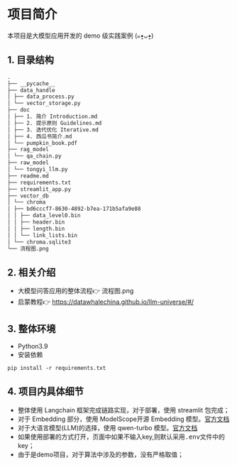 # 项目简介

本项目是大模型应用开发的 demo 级实践案例 (๑•͈ᴗ•͈)

## 1. 目录结构

```markdown
.
├── __pycache__
├── data_handle
│ ├── data_process.py
│ └── vector_storage.py
├── doc
│ ├── 1. 简介 Introduction.md
│ ├── 2. 提示原则 Guidelines.md
│ ├── 3. 迭代优化 Iterative.md
│ ├── 4. 西瓜书简介.md
│ └── pumpkin_book.pdf
├── rag_model
│ └── qa_chain.py
├── raw_model
│ └── tongyi_llm.py
├── readme.md
├── requirements.txt
├── streamlit_app.py
├── vector_db
│ └── chroma
│ ├── bd6cccf7-8630-4892-b7ea-171b5afa9e88
│ │ ├── data_level0.bin
│ │ ├── header.bin
│ │ ├── length.bin
│ │ └── link_lists.bin
│ └── chroma.sqlite3
└── 流程图.png

```

## 2. 相关介绍

- 大模型问答应用的整体流程👉 流程图.png
- 启蒙教程👉 https://datawhalechina.github.io/llm-universe/#/

## 3. 整体环境

- Python3.9
- 安装依赖

```shell
pip install -r requirements.txt
```

## 4. 项目内具体细节

- 整体使用 Langchain 框架完成链路实现，对于部署，使用 streamlit 包完成；
- 对于 Embedding 部分，使用 ModelScope开源 Embedding
  模型。[官方文档](https://help.aliyun.com/document_detail/2668336.html)
- 对于大语言模型(LLM)的选择，使用 qwen-turbo
  模型。[官方文档](https://help.aliyun.com/zh/dashscope/developer-reference/api-details)
- 如果使用部署的方式打开，页面中如果不输入key,则默认采用<kbd>.env</kbd>文件中的key；
- 由于是demo项目，对于算法中涉及的参数，没有严格取值；
